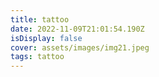 ```yaml
---
title: tattoo
date: 2022-11-09T21:01:54.190Z
isDisplay: false
cover: assets/images/img21.jpeg
tags: tattoo
---
```

